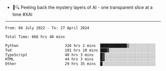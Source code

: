 - 🧅🔍 Peeling back the mystery layers of AI - one transparent slice at a time #XAI

---

<!--START_SECTION:waka-->

```txt
From: 04 July 2022 - To: 27 April 2024

Total Time: 666 hrs 40 mins

Python                     326 hrs 2 mins  ████████████▒░░░░░░░░░░░░   48.91 %
TeX                        101 hrs 10 mins ███▓░░░░░░░░░░░░░░░░░░░░░   15.18 %
TypeScript                 48 hrs 3 mins   █▓░░░░░░░░░░░░░░░░░░░░░░░   07.21 %
HTML                       44 hrs 3 mins   █▓░░░░░░░░░░░░░░░░░░░░░░░   06.61 %
Other                      29 hrs 35 mins  █░░░░░░░░░░░░░░░░░░░░░░░░   04.44 %
```

<!--END_SECTION:waka-->
